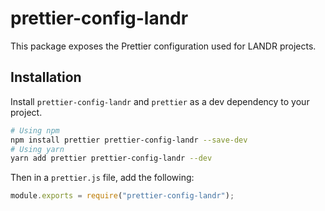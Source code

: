 # prettier-config-landr

This package exposes the Prettier configuration used for LANDR projects.

## Installation

Install `prettier-config-landr` and `prettier` as a dev dependency to your project.

```bash
# Using npm
npm install prettier prettier-config-landr --save-dev
# Using yarn
yarn add prettier prettier-config-landr --dev
```

Then in a `prettier.js` file, add the following:

```js
module.exports = require("prettier-config-landr");
```
